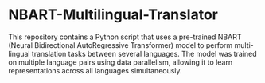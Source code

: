 # NBART-Multilingual-Translator
This repository contains a Python script that uses a pre-trained NBART (Neural Bidirectional AutoRegressive Transformer) model to perform multi-lingual translation tasks between several languages. The model was trained on multiple language pairs using data parallelism, allowing it to learn representations across all languages simultaneously. 

